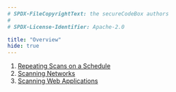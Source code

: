 ```yaml
---
# SPDX-FileCopyrightText: the secureCodeBox authors
#
# SPDX-License-Identifier: Apache-2.0

title: "Overview"
hide: true
---
```


1. [Repeating Scans on a Schedule](/docs/how-tos/automatically-repeating-scans)
2. [Scanning Networks](/docs/how-tos/scanning-networks)
3. [Scanning Web Applications](/docs/how-tos/scanning-web-applications)
